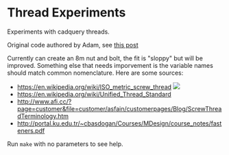 # Thread Experiments

Experiments with cadquery threads.

Original code authored by Adam, see [this post](https://groups.google.com/g/cadquery/c/5kVRpECcxAU/m/7no7_ja6AAAJ)

Currently can create an 8m nut and bolt, the fit is "sloppy" but
will be improved. Something else that needs imporvement is the variable
names should match common nomenclature. Here are some sources:

- https://en.wikipedia.org/wiki/ISO_metric_screw_thread
![](https://en.wikipedia.org/wiki/ISO_metric_screw_thread#/media/File:ISO_and_UTS_Thread_Dimensions.svg)
- https://en.wikipedia.org/wiki/Unified_Thread_Standard
- http://www.afi.cc/?page=customer&file=customer/asfain/customerpages/Blog/ScrewThreadTerminology.htm
- http://portal.ku.edu.tr/~cbasdogan/Courses/MDesign/course_notes/fasteners.pdf


Run `make` with no parameters to see help.
